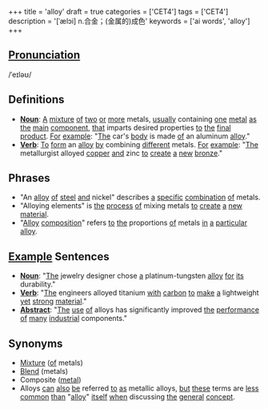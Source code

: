 +++
title = 'alloy'
draft = true
categories = ['CET4']
tags = ['CET4']
description = '[ˈælɔi] n.合金；(金属的)成色'
keywords = ['ai words', 'alloy']
+++

## [Pronunciation](/en/post/pronunciation/)
/ˈeɪləʊ/

## Definitions
- **[Noun](/en/post/noun/)**: [A](/en/post/a/) [mixture](/en/post/mixture/) [of](/en/post/of/) [two](/en/post/two/) [or](/en/post/or/) [more](/en/post/more/) metals, [usually](/en/post/usually/) containing [one](/en/post/one/) [metal](/en/post/metal/) [as](/en/post/as/) [the](/en/post/the/) [main](/en/post/main/) [component](/en/post/component/), [that](/en/post/that/) imparts desired properties [to](/en/post/to/) [the](/en/post/the/) [final](/en/post/final/) [product](/en/post/product/). [For](/en/post/for/) [example](/en/post/example/): "[The](/en/post/the/) car's [body](/en/post/body/) is made [of](/en/post/of/) an aluminum [alloy](/en/post/alloy/)."
- **[Verb](/en/post/verb/)**: [To](/en/post/to/) [form](/en/post/form/) an [alloy](/en/post/alloy/) [by](/en/post/by/) combining [different](/en/post/different/) metals. [For](/en/post/for/) [example](/en/post/example/): "[The](/en/post/the/) metallurgist alloyed [copper](/en/post/copper/) [and](/en/post/and/) zinc [to](/en/post/to/) [create](/en/post/create/) [a](/en/post/a/) [new](/en/post/new/) [bronze](/en/post/bronze/)."

## Phrases
- "An [alloy](/en/post/alloy/) [of](/en/post/of/) [steel](/en/post/steel/) [and](/en/post/and/) nickel" describes [a](/en/post/a/) [specific](/en/post/specific/) [combination](/en/post/combination/) [of](/en/post/of/) metals.
- "Alloying elements" is [the](/en/post/the/) [process](/en/post/process/) [of](/en/post/of/) mixing metals [to](/en/post/to/) [create](/en/post/create/) [a](/en/post/a/) [new](/en/post/new/) [material](/en/post/material/).
- "[Alloy](/en/post/alloy/) [composition](/en/post/composition/)" refers [to](/en/post/to/) [the](/en/post/the/) proportions [of](/en/post/of/) metals [in](/en/post/in/) [a](/en/post/a/) [particular](/en/post/particular/) [alloy](/en/post/alloy/).

## [Example](/en/post/example/) Sentences
- **[Noun](/en/post/noun/)**: "[The](/en/post/the/) jewelry designer chose [a](/en/post/a/) platinum-tungsten [alloy](/en/post/alloy/) [for](/en/post/for/) [its](/en/post/its/) durability."
- **[Verb](/en/post/verb/)**: "[The](/en/post/the/) engineers alloyed titanium [with](/en/post/with/) [carbon](/en/post/carbon/) [to](/en/post/to/) [make](/en/post/make/) [a](/en/post/a/) lightweight [yet](/en/post/yet/) [strong](/en/post/strong/) [material](/en/post/material/)."
- **[Abstract](/en/post/abstract/)**: "[The](/en/post/the/) [use](/en/post/use/) [of](/en/post/of/) alloys has significantly improved [the](/en/post/the/) [performance](/en/post/performance/) [of](/en/post/of/) [many](/en/post/many/) [industrial](/en/post/industrial/) components."

## Synonyms
- [Mixture](/en/post/mixture/) ([of](/en/post/of/) metals)
- [Blend](/en/post/blend/) (metals)
- Composite ([metal](/en/post/metal/))
- Alloys [can](/en/post/can/) [also](/en/post/also/) [be](/en/post/be/) referred [to](/en/post/to/) [as](/en/post/as/) metallic alloys, [but](/en/post/but/) [these](/en/post/these/) terms are [less](/en/post/less/) [common](/en/post/common/) [than](/en/post/than/) "[alloy](/en/post/alloy/)" [itself](/en/post/itself/) [when](/en/post/when/) discussing [the](/en/post/the/) [general](/en/post/general/) [concept](/en/post/concept/).
